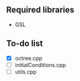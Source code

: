 ## Required libraries
- GSL

## To-do list

- [x] octree.cpp
- [ ] initialConditions.cpp
- [ ] utils.cpp